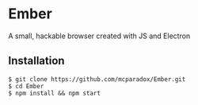 # Ember

A small, hackable browser created with JS and Electron

## Installation
```
$ git clone https://github.com/mcparadox/Ember.git
$ cd Ember
$ npm install && npm start
```
